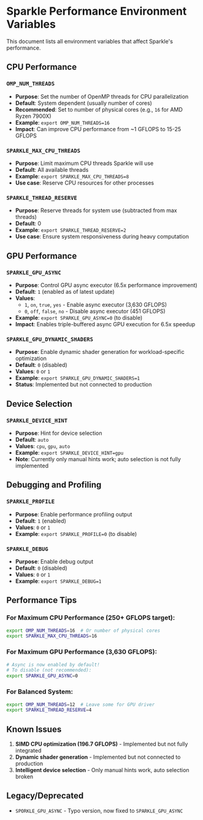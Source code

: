 # Sparkle Performance Environment Variables

This document lists all environment variables that affect Sparkle's performance.

## CPU Performance

### `OMP_NUM_THREADS`
- **Purpose**: Set the number of OpenMP threads for CPU parallelization
- **Default**: System dependent (usually number of cores)
- **Recommended**: Set to number of physical cores (e.g., `16` for AMD Ryzen 7900X)
- **Example**: `export OMP_NUM_THREADS=16`
- **Impact**: Can improve CPU performance from ~1 GFLOPS to 15-25 GFLOPS

### `SPARKLE_MAX_CPU_THREADS`
- **Purpose**: Limit maximum CPU threads Sparkle will use
- **Default**: All available threads
- **Example**: `export SPARKLE_MAX_CPU_THREADS=8`
- **Use case**: Reserve CPU resources for other processes

### `SPARKLE_THREAD_RESERVE`
- **Purpose**: Reserve threads for system use (subtracted from max threads)
- **Default**: 0
- **Example**: `export SPARKLE_THREAD_RESERVE=2`
- **Use case**: Ensure system responsiveness during heavy computation

## GPU Performance

### `SPARKLE_GPU_ASYNC`
- **Purpose**: Control GPU async executor (6.5x performance improvement)
- **Default**: `1` (enabled as of latest update)
- **Values**: 
  - `1`, `on`, `true`, `yes` - Enable async executor (3,630 GFLOPS)
  - `0`, `off`, `false`, `no` - Disable async executor (451 GFLOPS)
- **Example**: `export SPARKLE_GPU_ASYNC=0` (to disable)
- **Impact**: Enables triple-buffered async GPU execution for 6.5x speedup

### `SPARKLE_GPU_DYNAMIC_SHADERS`
- **Purpose**: Enable dynamic shader generation for workload-specific optimization
- **Default**: `0` (disabled)
- **Values**: `0` or `1`
- **Example**: `export SPARKLE_GPU_DYNAMIC_SHADERS=1`
- **Status**: Implemented but not connected to production

## Device Selection

### `SPARKLE_DEVICE_HINT`
- **Purpose**: Hint for device selection
- **Default**: `auto`
- **Values**: `cpu`, `gpu`, `auto`
- **Example**: `export SPARKLE_DEVICE_HINT=gpu`
- **Note**: Currently only manual hints work; auto selection is not fully implemented

## Debugging and Profiling

### `SPARKLE_PROFILE`
- **Purpose**: Enable performance profiling output
- **Default**: `1` (enabled)
- **Values**: `0` or `1`
- **Example**: `export SPARKLE_PROFILE=0` (to disable)

### `SPARKLE_DEBUG`
- **Purpose**: Enable debug output
- **Default**: `0` (disabled)
- **Values**: `0` or `1`
- **Example**: `export SPARKLE_DEBUG=1`

## Performance Tips

### For Maximum CPU Performance (250+ GFLOPS target):
```bash
export OMP_NUM_THREADS=16  # Or number of physical cores
export SPARKLE_MAX_CPU_THREADS=16
```

### For Maximum GPU Performance (3,630 GFLOPS):
```bash
# Async is now enabled by default!
# To disable (not recommended):
export SPARKLE_GPU_ASYNC=0
```

### For Balanced System:
```bash
export OMP_NUM_THREADS=12  # Leave some for GPU driver
export SPARKLE_THREAD_RESERVE=4
```

## Known Issues

1. **SIMD CPU optimization (196.7 GFLOPS)** - Implemented but not fully integrated
2. **Dynamic shader generation** - Implemented but not connected to production
3. **Intelligent device selection** - Only manual hints work, auto selection broken

## Legacy/Deprecated

- `SPORKLE_GPU_ASYNC` - Typo version, now fixed to `SPARKLE_GPU_ASYNC`